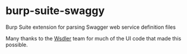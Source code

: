 # burp-suite-swaggy
Burp Suite extension for parsing Swagger web service definition files 

Many thanks to the [Wsdler](https://github.com/NetSPI/Wsdler) team for much of the UI code that made this possible.
